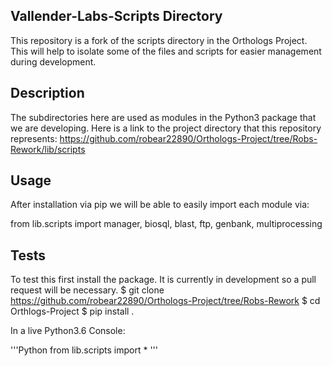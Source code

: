 ## Vallender-Labs-Scripts Directory

This repository is a fork of the scripts directory in the Orthologs Project.  This will help to isolate some of the files and scripts for easier management during development.
## Description

The subdirectories here are used as modules in the Python3 package that we are developing.
Here is a link to the project directory that this repository represents:  https://github.com/robear22890/Orthologs-Project/tree/Robs-Rework/lib/scripts

## Usage

After installation via pip we will be able to easily import each module via:

from lib.scripts import manager, biosql, blast, ftp, genbank, multiprocessing

## Tests

To test this first install the package.  It is currently in development so a pull request will be necessary.
$ git clone https://github.com/robear22890/Orthologs-Project/tree/Robs-Rework
$ cd Orthlogs-Project
$ pip install .

In a live Python3.6 Console:

'''Python
from lib.scripts import *
'''